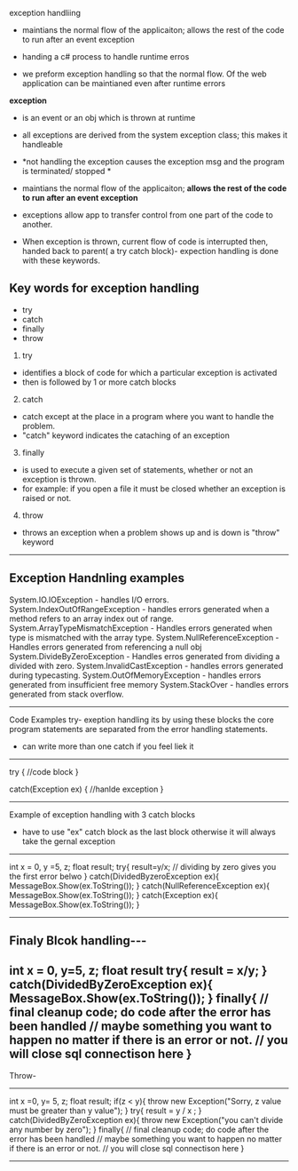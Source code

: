 exception handliing
- maintians the normal flow of the applicaiton; allows the rest of the code to run after an event exception

- handing a c# process to handle runtime erros
- we preform exception handling so that the normal flow. Of the web application can be maintianed even after runtime errors 

**exception**
- is an event or an obj which is thrown at runtime
- all exceptions are derived from the system exception class; this makes it handleable
- *not handling the exception causes the exception msg and the program is terminated/ stopped *

- maintians the normal flow of the applicaiton; 
  **allows the rest of the code to run after an event exception**

- exceptions allow app to transfer control from one part
  of the code to another.

- When exception is thrown, current flow of code is interrupted then,
  handed back to parent( a try catch block)- expection handling is done
  with these keywords.

**Key words for exception handling**
------------------------------------
- try 
- catch
- finally
- throw



1. try
- identifies a block of code for which a particular exception is activated
- then is followed by 1 or more catch blocks


2. catch
- catch except at the place in a program where you want to handle the problem.
- "catch" keyword indicates the cataching of an exception 



3. finally
- is used to execute a given set of statements, whether or not an exception is
  thrown.
- for example: if you open a file it must be closed whether an exception is raised
  or not.


4. throw
- throws an exception when a problem shows up and is down is "throw" keyword
------------------------------------


Exception Handnling examples
------------------------------------------------------------------
System.IO.IOException - handles I/O errors.
System.IndexOutOfRangeException - handles errors generated when a method refers to 
                                  an array index out of range.
System.ArrayTypeMismatchException - Handles errors generated when type is mismatched
                                    with the array type.
System.NullReferenceException - Handles errors generated from referencing a null obj
System.DivideByZeroException - Handles erros generated from dividing a divided with
                               zero.
System.InvalidCastException - handles errors generated during typecasting.
System.OutOfMemoryException - handles errors generated from insufficient free memory
System.StackOver - handles errors generated from stack overflow.

------------------------------------------------------------------




Code Examples
try- exeption handling
its by using these blocks the core program statements are separated from the error
handling statements.

- can write more than one catch if you feel liek it
----------------------------------------------------------
try
{
  //code block
}

catch(Exception ex)
{
  //hanlde exception
}



----------------------------------------------------------

Example of exception handling with 3 catch blocks
- have to use "ex" catch block as the last block otherwise it will always take the gernal exception
-------------------------------------------------------------
int x = 0, y =5, z;
float result;
try{
  result=y/x; // dividing by zero gives you the first error belwo
}
catch(DividedByzeroException ex){
  MessageBox.Show(ex.ToString());
}
catch(NullReferenceException ex){
  MessageBox.Show(ex.ToString());
}
catch(Exception ex){
  MessageBox.Show(ex.ToString());
}



-------------------------------------------------------------



Finaly Blcok handling---
----------------------------------------------------------------
int x = 0, y=5, z;
float result
try{
  result = x/y;
}
catch(DividedByZeroException ex){
  MessageBox.Show(ex.ToString());
}
finally{
  // final cleanup code; do code after the error has been handled
  // maybe something you want to happen no matter if there is an error or not.
  // you will close sql connectison here
}
------------------------------------------------------------------



Throw- 

-------------------------------------------------------------------

int x =0, y= 5, z;
float result;
if(z < y){
  throw new Exception("Sorry, z value must be greater than y value");
}
try{
  result = y / x ;
}
catch(DividedByZeroException ex){
  throw new Exception("you can't divide any number by zero");
}
finally{
  // final cleanup code; do code after the error has been handled
  // maybe something you want to happen no matter if there is an error or not.
  // you will close sql connectison here
}

-------------------------------------------------------------------